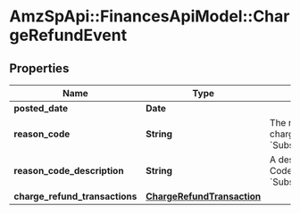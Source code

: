 # AmzSpApi::FinancesApiModel::ChargeRefundEvent

## Properties
Name | Type | Description | Notes
------------ | ------------- | ------------- | -------------
**posted_date** | **Date** |  | [optional] 
**reason_code** | **String** | The reason given for a charge refund.  Example: &#x60;SubscriptionFeeCorrection&#x60; | [optional] 
**reason_code_description** | **String** | A description of the Reason Code.   Example: &#x60;SubscriptionFeeCorrection&#x60; | [optional] 
**charge_refund_transactions** | [**ChargeRefundTransaction**](ChargeRefundTransaction.md) |  | [optional] 


